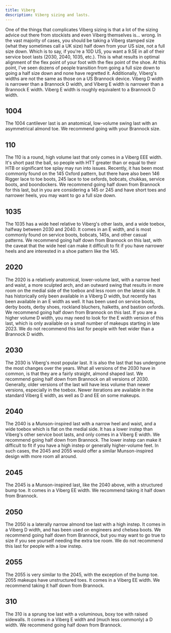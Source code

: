 ```yaml
---
title: Viberg
description: Viberg sizing and lasts.
---
```


One of the things that complicates Viberg sizing is that a lot of the sizing advice out there from stockists and even Viberg themselves is... wrong. In the vast majority of cases, you should be taking a Viberg stamped size (what they sometimes call a UK size) half down from your US size, not a full size down. Which is to say, if you're a 10D US, you want a 9.5E in all of their service boot lasts (2030, 2040, 1035, etc.). This is what results in optimal alignment of the flex point of your foot with the flex point of the shoe. At this point, I've seen dozens of people transition from going a full size down to going a half size down and none have regretted it. Additionally, Viberg's widths are not the same as those on a US Brannock device. Viberg D width is narrower than a Brannock D width, and Viberg E width is narrower than a Brannock E width. Viberg E width is roughly equivalent to a Brannock D width.

<!-- ## 1003 -->

## 1004
The 1004 cantilever last is an anatomical, low-volume swing last with an asymmetrical almond toe. We recommend going with your Brannock size.

<!-- ## 1005 -->

## 110
The 110 is a round, high volume last that only comes in a Viberg EEE width. It's short past the ball, so people with HTT greater than or equal to their HTB or significant toe splay may run into issues. Recently, it has been most commonly found on the 145 Oxford pattern, but there have also been 146 Rigger lace to toe boots, 245 lace to toe oxfords, bobcats, chukkas, service boots, and boondockers. We recommend going half down from Brannock for this last, but in you are considering a 145 or 245 and have short toes and narrower heels, you may want to go a full size down.

<!-- ## 160 -->

## 1035
The 1035 has a wide heel relative to Viberg's other lasts, and a wide toebox, halfway between 2030 and 2040. It comes in an E width, and is most commonly found on service boots, bobcats, 145s, and other casual patterns. We recommend going half down from Brannock on this last, with the caveat that the wide heel can make it difficult to fit if you have narrower heels and are interested in a shoe pattern like the 145.

<!-- ## 2010 -->

## 2020
The 2020 is a relatively anatomical, lower-volume last, with a narrow heel and waist, a more sculpted arch, and an outward swing that results in more room on the medial side of the toebox and less room on the lateral side. It has historically only been available in a Viberg D width, but recently has been available in an E width as well. It has been used on service boots, derby boots, derby shoes, rockland bluchers, halketts, and bastion oxfords. We recommend going half down from Brannock on this last. If you are a higher volume D width, you may need to look for the E width version of this last, which is only available on a small number of makeups starting in late 2023. We do not recommend this last for people with feet wider than a Brannock D width. 

## 2030
The 2030 is Viberg's most popular last. It is also the last that has undergone the most changes over the years. What all versions of the 2030 have in common, is that they are a fairly straight, almond shaped last. We recommend going half down from Brannock on all versions of 2030. Generally, older versions of the last will have less volume than newer versions, especially in the toebox. Newer iterations are available in the standard Viberg E width, as well as D and EE on some makeups. 
<!-- For a more detailed breakdown, please see the [Metamorphosis of the 2030 Service Boot](#metamorphosis-of-the-2030-service-boot) section below. -->

<!-- ## 2030S (Slipper) -->

<!-- ## 2030CH (Chelsea) -->

## 2040
The 2040 is a Munson-inspired last with a narrow heel and waist, and a wide toebox which is flat on the medial side. It has a lower instep than Viberg's other service boot lasts, and only comes in a Viberg E width. We recommend going half down from Brannock. The lower instep can make it difficult to fit if you have a high instep or generally higher-volume feet. In such cases, the 2045 and 2055 would offer a similar Munson-inspired design with more room all around.

## 2045
The 2045 is a Munson-inspired last, like the 2040 above, with a structured bump toe. It comes in a Viberg EE width. We recommend taking it half down from Brannock.

## 2050
The 2050 is a laterally narrow almond toe last with a high instep. It comes in a Viberg D width, and has been used on engineers and chelsea boots. We recommend going half down from Brannock, but you may want to go true to size if you see yourself needing the extra toe room. We do not recommend this last for people with a low instep.

## 2055
The 2055 is very similar to the 2045, with the exception of the bump toe. 2055 makeups have unstructured toes. It comes in a Viberg EE width. We recommend taking it half down from Brannock.

<!-- ## 240 -->

## 310
The 310 is a sprung toe last with a voluminous, boxy toe with raised sidewalls. It comes in a Viberg E width and (much less commonly) a D width. We recommend going half down from Brannock.

<!-- ## 320 -->

<!-- ## 500 -->

<!-- ## 9220 -->



<!-- ## Metamorphosis of the 2030 Service Boot -->

<!--
### Old 2030

### New 2030
-->
